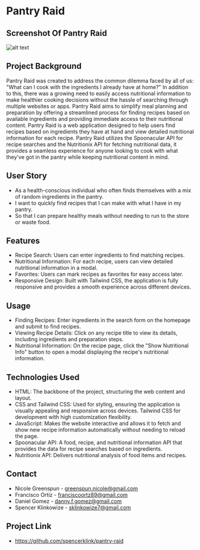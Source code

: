 # Pantry Raid

## Screenshot Of Pantry Raid
![alt text](assets/images/pantrysc.jpeg "screenshot of pantry raid")

## Project Background
Pantry Raid was created to address the common dilemma faced by all of us: "What can I cook with the ingredients I already have at home?" In addition to this, there was a growing need to easily access nutritional information to make healthier cooking decisions without the hassle of searching through multiple websites or apps. Pantry Raid aims to simplify meal planning and preparation by offering a streamlined process for finding recipes based on available ingredients and providing immediate access to their nutritional content. Pantry Raid is a web application designed to help users find recipes based on ingredients they have at hand and view detailed nutritional information for each recipe. Pantry Raid utilizes the Spoonacular API for recipe searches and the Nutritionix API for fetching nutritional data, it provides a seamless experience for anyone looking to cook with what they've got in the pantry while keeping nutritional content in mind.

## User Story
 * As a health-conscious individual who often finds themselves with a mix of random ingredients in the pantry.
 * I want to quickly find recipes that I can make with what I have in my pantry.
 * So that I can prepare healthy meals without needing to run to the store or waste food.

## Features
 * Recipe Search: Users can enter ingredients to find matching recipes.
 * Nutritional Information: For each recipe, users can view detailed nutritional information in a modal.
 * Favorites: Users can mark recipes as favorites for easy access later.
 * Responsive Design: Built with Tailwind CSS, the application is fully responsive and provides a smooth experience across different devices.

## Usage
 * Finding Recipes: Enter ingredients in the search form on the homepage and submit to find recipes.
 * Viewing Recipe Details: Click on any recipe title to view its details, including ingredients and preparation steps.
 * Nutritional Information: On the recipe page, click the "Show Nutritional Info" button to open a modal displaying the recipe's nutritional information.

## Technologies Used
 * HTML: The backbone of the project, structuring the web content and layout.
 * CSS and Tailwind CSS: Used for styling, ensuring the application is visually appealing and responsive across devices. Tailwind CSS for development with high customization flexibility.
 * JavaScript: Makes the website interactive and allows it to fetch and show new recipe information automatically without needing to reload the page.
 * Spoonacular API: A food, recipe, and nutritional information API that provides the data for recipe searches based on ingredients.
 * Nutritionix API: Delivers nutritional analysis of food items and recipes.

## Contact
 * Nicole Greenspun - greenspun.nicole@gmail.com
 * Francisco Ortiz - franciscoortz89@gmail.com
 * Daniel Gomez - danny.f.gomez@gmail.com
 * Spencer Klinkowize - sklinkowize7@gmail.com

## Project Link
 * https://github.com/spencerklink/pantry-raid


